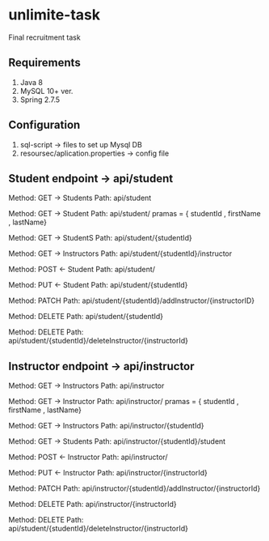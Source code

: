 # unlimite-task
Final recruitment task

## Requirements
1. Java 8
2. MySQL 10+ ver.
3. Spring 2.7.5

## Configuration
1. sql-script -> files to set up Mysql DB
2. resoursec/aplication.properties -> config file

## Student endpoint -> api/student
Method: GET -> Students
Path: api/student 


Method: GET -> Student
Path: api/student/ pramas = { studentId , firstName , lastName} 


Method: GET -> StudentS
Path: api/student/{studentId}


Method: GET -> Instructors
Path: api/student/{studentId}/instructor


Method: POST <- Student
Path: api/student/ 


Method: PUT <- Student
Path: api/student/{studentId}


Method: PATCH 
Path: api/student/{studentId}/addInstructor/{instructorID}


Method: DELETE 
Path: api/student/{studentId}


Method: DELETE 
Path: api/student/{studentId}/deleteInstructor/{instructorId}


## Instructor endpoint -> api/instructor
Method: GET -> Instructors
Path: api/instructor 


Method: GET -> Instructor
Path: api/instructor/ pramas = { studentId , firstName , lastName} 


Method: GET -> Instructors
Path: api/instructor/{studentId}


Method: GET -> Students
Path: api/instructor/{studentId}/student


Method: POST <- Instructor
Path: api/instructor/ 


Method: PUT <- Instructor
Path: api/instructor/{instructorId}


Method: PATCH 
Path: api/instructor/{studentId}/addInstructor/{instructorId}


Method: DELETE 
Path: api/instructor/{instructorId}


Method: DELETE 
Path: api/student/{studentId}/deleteInstructor/{instructorId}

